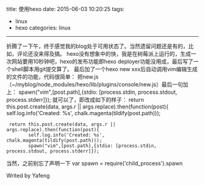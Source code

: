 title: 使用hexo
date: 2015-06-03 10:20:25
tags: 
- linux
- hexo
categories: linux
---
折腾了一下午，终于感觉我的blog处于可用状态了。当然遗留问题还是有的，比如，评论还没来得及搞。
hexo没有想象中的快，我是在树莓派上运行的，生成一次网站要用10秒钟吧，hexo的发布功能即hexo
deployer功能没用成，最后写了一个shell脚本用git提交算了。
最后加了一个hexo new xxx后自动调用vim编辑生成的文件的功能，代码很简单：
把new.js（~/myblog/node_modules/hexo/lib/plugins/console/new.js）最后一句加上：
    spawn("vim",[post.path],{stdio: [process.stdin, process.stdout, process.stderr]});
就可以了，即改成如下的样子：
    return this.post.create(data, args.r || args.replace).then(function(post){
            self.log.info('Created: %s', chalk.magenta(tildify(post.path)));
            
     return this.post.create(data, args.r || args.replace).then(function(post){
            self.log.info('Created: %s', chalk.magenta(tildify(post.path)));
            spawn("vim",[post.path],{stdio: [process.stdin, process.stdout, process.stderr]});
当然，之前别忘了声明一下
	var spawn = require('child_process').spawn

Writed by Yafeng
